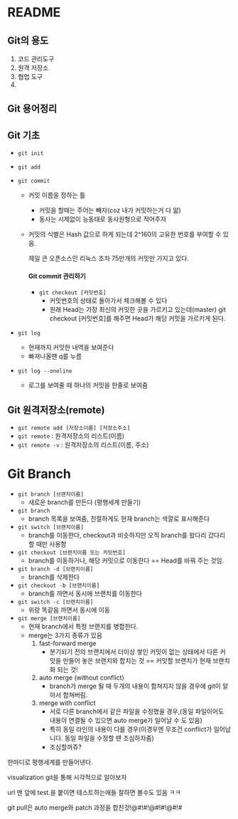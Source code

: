 # README

## Git의 용도

1. 코드 관리도구
2. 원격 저장소
3. 협업 도구
4. 

## Git 용어정리

## Git 기초

- `git init`

- `git add`

- `git commit`
  - 커밋 이름을 정하는 틀
    - 커밋을 할때는 주어는 빼자(coz 내가 커밋하는거 다 앎)
    - 동사는 시제없이 능동태로 동사원형으로 적어주자
    
  - 커밋의 식별은 Hash 값으로 하게 되는데 2^160의 고유한 번호를 부여할 수 있음.
  
     제일 큰 오픈소스인 리눅스 조차 75만개의 커밋만 가지고 있다.
     
     #### Git commit 관리하기
     
     - `git checkout [커밋번호]`
        - 커밋번호의 상태로 돌아가서 체크해볼 수 있다
        - 원래 Head는 가장 최신의 커밋한 곳을 가르키고 있는데(master)  git checkout [커밋번호]를 해주면 Head가 해당 커밋을 가르키게 된다. 

- `git log`

  - 현재까지 커밋한 내역을 보여준다
  - 빠져나올땐 q를 누름

- `git log --oneline`

  - 로그를 보여줄 때 하나의 커밋을 한줄로 보여줌

## Git 원격저장소(remote)

- `git remote add [저장소이름] [저장소주소]`
- `git remote` : 원격저장소의 리스트(이름)
- `git remote -v` : 원격저장소의 리스트(이름, 주소)





# Git Branch

- `git branch [브랜치이름]`
  - 새로운 branch를 만든다 (평행세계 만들기)
- `git branch`
  - branch 목록을 보여줌, 친절하게도 현재 branch는 색깔로 표시해준다
- `git switch [브랜치이름]`
  - branch를 이동한다, checkout과 비슷하지만 오직 branch를 왔다리 갔다리 할 때만 사용함
- `git checkout [브랜치이름 또는 커밋번호]`
  - branch를 이동하거나, 해당 커밋으로 이동한다 == Head를 바꿔 주는 것임.
- `git branch -d [브랜치이름]`
  - branch를 삭제한다
- `git checkout -b [브랜치이름]`
  - branch를 까면서 동시에 브랜치를 이동한다
- `git switch -c [브랜치이름]`
  - 위랑 똑같음 까면서 동시에 이동
- `git merge [브랜치이름]`
  - 현재 branch에서 특정 브랜치를 병합한다.
  - merge는 3가지 종류가 있음
    1. fast-forward merge
       - 분기되기 전의 브랜치에서 더이상 쌓인 커밋이 없는 상태에서 다른 커밋을 만들어 놓은 브랜치와 합치는 것 == 커밋할 브랜치가 현재 브랜치화 되는 것!
    2. auto merge (without conflict)
       - branch가 merge 될 때 두개의 내용이 합쳐지지 않을 경우에 git이 알아서 합쳐버림. 
    3. merge with conflict 
       - 서로 다른 branch에서 같은 파일을 수정했을 경우,(동일 파일이어도 내용이 연결될 수 있으면 auto merge가 일어날 수 도 있음)
       - 특히 동일 라인의 내용이 다를 경우(이경우엔 무조건 conflict가 일어납니다. 동일 파일을 수정할 떈 조심하자좀)
       - 조심할꺼쥬?

한마디로 평행세계를 만들어낸다.

visualization git을 통해 시각적으로 알아보자

url 맨 앞에 test.을 붙이면 테스트하는애들 잘하면 볼수도 있음 ㅋㅋ

git pull은 auto merge와 patch 과정을 합친것!@#!#!@#!#!@#!#